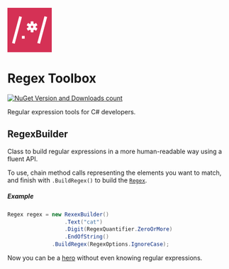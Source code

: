 ![icon](Artwork/RegexToolbox-icon-100.png)

# Regex Toolbox

[![NuGet Version and Downloads count](https://buildstats.info/nuget/CronExpressionDescriptor)](https://www.nuget.org/packages/RegexToolbox/)

Regular expression tools for C# developers.


## RegexBuilder

Class to build regular expressions in a more human-readable way using a fluent API.

To use, chain method calls representing the elements you want to match, and finish with
`.BuildRegex()` to build the [`Regex`](https://msdn.microsoft.com/en-us/library/system.text.regularexpressions.regex(v=vs.110).aspx).

##### Example

```c#
Regex regex = new RexexBuilder()
                  .Text("cat")
                  .Digit(RegexQuantifier.ZeroOrMore)
                  .EndOfString()
              .BuildRegex(RegexOptions.IgnoreCase);
```

Now you can be a [hero](https://xkcd.com/208/) without even knowing regular expressions.
